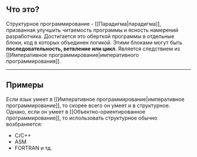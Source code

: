 ## Что это?
Структурное программирование - [[Парадигма|парадигма]], призванная улучшить читаемость программы и ясность намерений разработчика. Достигается это оберткой программы в отдельные блоки, код в которых объединен логикой. Этими блоками могут быть **последовательность, ветвление или цикл**.
Является следствием из [[Императивное программирование|императивного программирования]].

---

## Примеры
Если язык умеет в [[Императивное программирование|императивное программирование]], то скорее всего он умеет и в структурное. Однако, если он умеет в [[Объектно-ориентированное программирование]], то использовать структурное обычно возбраняется:
- C/C++
- ASM
- FORTRAN
и тд.